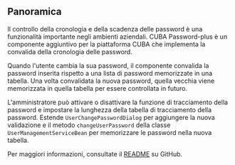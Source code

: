 ## Panoramica
Il controllo della cronologia e della scadenza delle password è una funzionalità importante negli ambienti aziendali. CUBA Password-plus è un componente aggiuntivo per la piattaforma CUBA che implementa la convalida della cronologia delle password.

Quando l'utente cambia la sua password, il componente convalida la password inserita rispetto a una lista di password memorizzate in una tabella. Una volta convalidata la nuova password, quella vecchia viene memorizzata in quella tabella per essere controllata in futuro.

L'amministratore può attivare o disattivare la funzione di tracciamento della password e impostare la lunghezza della tabella di tracciamento della password.
Estende `UserChangePasswordDialog` per aggiungere la nuova validazione e il metodo `changeUserPassword` della classe `UserManagementServiceBean` per memorizzare le password nella nuova tabella.

Per maggiori informazioni, consultate il [README](https://github.com/pakuda/pswdplus/blob/master/README.md) su GitHub.